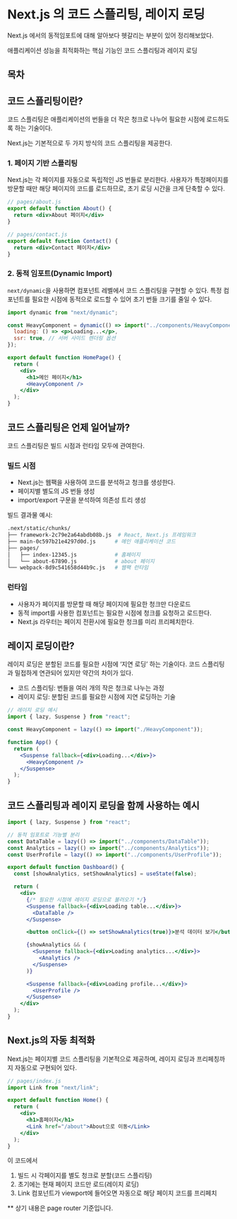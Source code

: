 # Next.js 의 코드 스플리팅, 레이지 로딩

Next.js 에서의 동적임포트에 대해 알아보다 헷갈리는 부분이 있어 정리해보았다.

애플리케이션 성능을 최적화하는 핵심 기능인 코드 스플리팅과 레이지 로딩

## 목차

## 코드 스플리팅이란?

코드 스플리팅은 애플리케이션의 번들을 더 작은 청크로 나누어 필요한 시점에 로드하도록 하는 기술이다.

Next.js는 기본적으로 두 가지 방식의 코드 스플리팅을 제공한다.

### 1. 페이지 기반 스플리팅

Next.js는 각 페이지를 자동으로 독립적인 JS 번들로 분리한다. 사용자가 특정페이지를 방문할 때만 해당 페이지의 코드를 로드하므로, 초기 로딩 시간을 크게 단축할 수 있다.

```jsx
// pages/about.js
export default function About() {
  return <div>About 페이지</div>
}

// pages/contact.js
export default function Contact() {
  return <div>Contact 페이지</div>
}
```

### 2. 동적 임포트(Dynamic Import)

`next/dynamic`을 사용하면 컴포넌트 레벨에서 코드 스플리팅을 구현할 수 있다. 특정 컴포넌트를 필요한 시점에 동적으로 로드할 수 있어 초기 번들 크기를 줄일 수 있다.

```jsx
import dynamic from "next/dynamic";

const HeavyComponent = dynamic(() => import("../components/HeavyComponent"), {
  loading: () => <p>Loading...</p>,
  ssr: true, // 서버 사이드 렌더링 옵션
});

export default function HomePage() {
  return (
    <div>
      <h1>메인 페이지</h1>
      <HeavyComponent />
    </div>
  );
}
```

## 코드 스플리팅은 언제 일어날까?

코드 스플리팅은 빌드 시점과 런타임 모두에 관여한다.

### 빌드 시점

- Next.js는 웹팩을 사용하여 코드를 분석하고 청크를 생성한다.
- 페이지별 별도의 JS 번들 생성
- import/export 구문을 분석하여 의존성 트리 생성

빌드 결과물 예시:

```bash
.next/static/chunks/
├── framework-2c79e2a64abdb08b.js  # React, Next.js 프레임워크
├── main-0c597b21e4297d0d.js      # 메인 애플리케이션 코드
├── pages/
│   ├── index-12345.js            # 홈페이지
│   └── about-67890.js            # about 페이지
└── webpack-8d9c541658d44b9c.js   # 웹팩 런타임
```

### 런타임

- 사용자가 페이지를 방문할 때 해당 페이지에 필요한 청크만 다운로드
- 동적 import를 사용한 컴포넌트는 필요한 시점에 청크를 요청하고 로드한다.
- Next.js 라우터는 페이지 전환시에 필요한 청크를 미리 프리페치한다.

## 레이지 로딩이란?

레이지 로딩은 분할된 코드를 필요한 시점에 ‘지연 로딩’ 하는 기술이다. 코드 스플리팅과 밀접하게 연관되어 있지만 약간의 차이가 있다.

- 코드 스플리팅: 번들을 여러 개의 작은 청크로 나누는 과정
- 레이지 로딩: 분할된 코드를 필요한 시점에 지연 로딩하는 기술

```jsx
// 레이지 로딩 예시
import { lazy, Suspense } from "react";

const HeavyComponent = lazy(() => import("./HeavyComponent"));

function App() {
  return (
    <Suspense fallback={<div>Loading...</div>}>
      <HeavyComponent />
    </Suspense>
  );
}
```

## 코드 스플리팅과 레이지 로딩을 함께 사용하는 예시

```jsx
import { lazy, Suspense } from "react";

// 동적 임포트로 기능별 분리
const DataTable = lazy(() => import("../components/DataTable"));
const Analytics = lazy(() => import("../components/Analytics"));
const UserProfile = lazy(() => import("../components/UserProfile"));

export default function Dashboard() {
  const [showAnalytics, setShowAnalytics] = useState(false);

  return (
    <div>
      {/* 필요한 시점에 레이지 로딩으로 불러오기 */}
      <Suspense fallback={<div>Loading table...</div>}>
        <DataTable />
      </Suspense>

      <button onClick={() => setShowAnalytics(true)}>분석 데이터 보기</button>

      {showAnalytics && (
        <Suspense fallback={<div>Loading analytics...</div>}>
          <Analytics />
        </Suspense>
      )}

      <Suspense fallback={<div>Loading profile...</div>}>
        <UserProfile />
      </Suspense>
    </div>
  );
}
```

## Next.js의 자동 최적화

Next.js는 페이지별 코드 스플리팅을 기본적으로 제공하며, 레이지 로딩과 프리페칭까지 자동으로 구현되어 있다.

```jsx
// pages/index.js
import Link from "next/link";

export default function Home() {
  return (
    <div>
      <h1>홈페이지</h1>
      <Link href="/about">About으로 이동</Link>
    </div>
  );
}
```

이 코드에서

1. 빌드 시 각페이지를 별도 청크로 분할(코드 스플리팅)
2. 초기에는 현재 페이지 코드만 로드(레이지 로딩)
3. Link 컴포넌트가 viewport에 들어오면 자동으로 해당 페이지 코드를 프리페치

\*\* 상기 내용은 page router 기준입니다.
